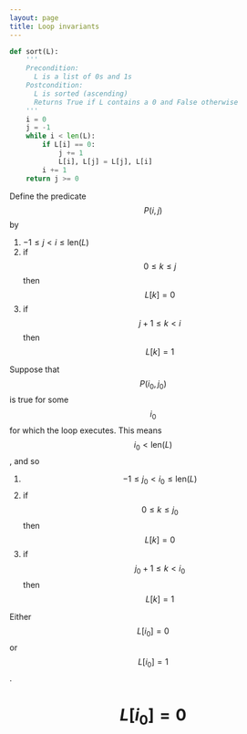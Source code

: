 ```yaml
---
layout: page
title: Loop invariants
---
```


```python
def sort(L):
    '''
    Precondition:
      L is a list of 0s and 1s
    Postcondition:
      L is sorted (ascending)
      Returns True if L contains a 0 and False otherwise
    ''' 
    i = 0
    j = -1
    while i < len(L):
        if L[i] == 0:
            j += 1
            L[i], L[j] = L[j], L[i]
        i += 1
    return j >= 0
```

Define the predicate $$P(i,j)$$ by

1. $-1 \leq j < i \leq \mathrm{len}(L)$
2. if $$0 \leq k \leq j$$ then $$L[k]=0$$
3. if $$j+1 \leq k < i$$ then $$L[k]=1$$

Suppose that $$P(i_0,j_0)$$ is true for some $$i_0$$ for which the loop executes. This means
$$i_0 < \mathrm{len}(L)$$, and so

1. $$-1 \leq j_0 < i_0 \leq \mathrm{len}(L)$$
2. if $$0 \leq k \leq j_0$$ then $$L[k]=0$$
3. if $$j_0+1 \leq k < i_0$$ then $$L[k]=1$$

Either $$L[i_0]=0$$ or $$L[i_0]=1$$.

# $$L[i_0]=0$$


